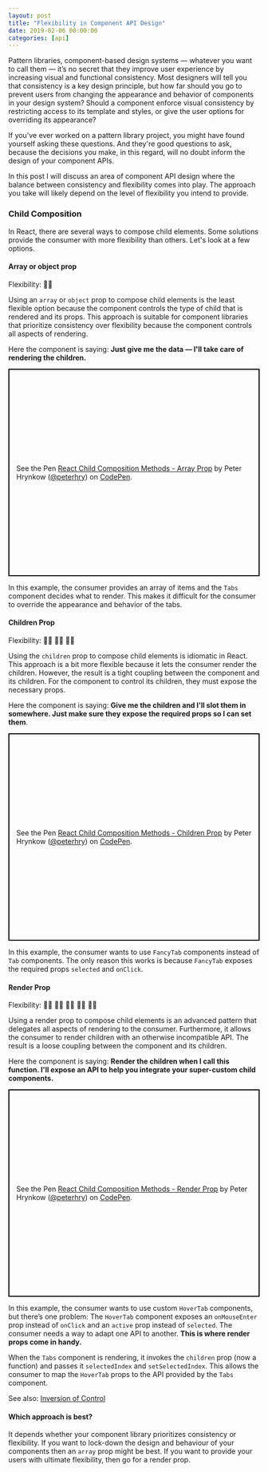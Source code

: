 ```yaml
---
layout: post
title: "Flexibility in Component API Design"
date: 2019-02-06 00:00:00
categories: [api]
---
```


Pattern libraries, component-based design systems — whatever you want to call them — it’s no secret that they improve user experience by increasing visual and functional consistency. Most designers will tell you that consistency is a key design principle, but how far should you go to prevent users from changing the appearance and behavior of components in your design system? Should a component enforce visual consistency by restricting access to its template and styles, or give the user options for overriding its appearance? <!--Is it the role of technology (your components) or people within your organization to enforce consistency?-->

If you’ve ever worked on a pattern library project, you might have found yourself asking these questions. And they're good questions to ask, because the decisions you make, in this regard, will no doubt inform the design of your component APIs.

In this post I will discuss an area of component API design where the balance between consistency and flexibility comes into play. The approach you take will likely depend on the level of flexibility you intend to provide.

### Child Composition

In React, there are several ways to compose child elements. Some solutions provide the consumer with more flexibility than others. Let's look at a few options.

#### Array or object prop

Flexibility: 🧘‍♂️

Using an `array` or `object` prop to compose child elements is the least flexible option because the component controls the type of child that is rendered and its props. This approach is suitable for component libraries that prioritize consistency over flexibility because the component controls all aspects of rendering.

Here the component is saying: **Just give me the data — I'll take care of rendering the children.**

<p
  class="codepen"
  data-height="416"
  data-theme-id="dark"
  data-default-tab="js"
  data-user="peterhry"
  data-slug-hash="ErbYLL"
  style="height: 416px; box-sizing: border-box; display: flex; align-items: center; justify-content: center; border: 2px solid black; margin: 1em 0; padding: 1em;"
  data-pen-title="React Child Composition Methods - Array Prop">
  <span>See the Pen <a href="https://codepen.io/peterhry/pen/ErbYLL/">
  React Child Composition Methods - Array Prop</a> by Peter Hrynkow (<a href="https://codepen.io/peterhry">@peterhry</a>)
  on <a href="https://codepen.io">CodePen</a>.</span>
</p>

In this example, the consumer provides an array of items and the `Tabs` component decides what to render. This makes it difficult for the consumer to override the appearance and behavior of the tabs.

#### Children Prop

Flexibility: 🧘‍♂️ 🧘‍♂️ 🧘‍♂️

Using the `children` prop to compose child elements is idiomatic in React. This approach is a bit more flexible because it lets the consumer render the children. However, the result is a tight coupling between the component and its children. For the component to control its children, they must expose the necessary props.

Here the component is saying: **Give me the children and I'll slot them in somewhere. Just make sure they expose the required props so I can set them**.

<p
  class="codepen"
  data-height="416"
  data-theme-id="dark"
  data-default-tab="js"
  data-user="peterhry"
  data-slug-hash="omowzK"
  style="height: 416px; box-sizing: border-box; display: flex; align-items: center; justify-content: center; border: 2px solid black; margin: 1em 0; padding: 1em;"
  data-pen-title="React Child Composition Methods - Children Prop">
  <span>See the Pen <a href="https://codepen.io/peterhry/pen/omowzK/">
  React Child Composition Methods - Children Prop</a> by Peter Hrynkow (<a href="https://codepen.io/peterhry">@peterhry</a>)
  on <a href="https://codepen.io">CodePen</a>.</span>
</p>

In this example, the consumer wants to use `FancyTab` components instead of `Tab` components. The only reason this works is because `FancyTab` exposes the required props `selected` and `onClick`.

#### Render Prop

Flexibility: 🧘‍♂️ 🧘‍♂️ 🧘‍♂️ 🧘‍♂️ 🧘‍♂️

Using a render prop to compose child elements is an advanced pattern that delegates all aspects of rendering to the consumer. Furthermore, it allows the consumer to render children with an otherwise incompatible API. The result is a loose coupling between the component and its children.

Here the component is saying: **Render the children when I call this function. I'll expose an API to help you integrate your super-custom child components.**

<p
  class="codepen"
  data-height="416"
  data-theme-id="dark"
  data-default-tab="js"
  data-user="peterhry"
  data-slug-hash="bzYRBW"
  style="height: 416px; box-sizing: border-box; display: flex; align-items: center; justify-content: center; border: 2px solid black; margin: 1em 0; padding: 1em;"
  data-pen-title="React Child Composition Methods - Render Prop">
  <span>See the Pen <a href="https://codepen.io/peterhry/pen/bzYRBW/">
  React Child Composition Methods - Render Prop</a> by Peter Hrynkow (<a href="https://codepen.io/peterhry">@peterhry</a>)
  on <a href="https://codepen.io">CodePen</a>.</span>
</p>

In this example, the consumer wants to use custom `HoverTab` components, but there’s one problem: The `HoverTab` component exposes an `onMouseEnter` prop instead of `onClick` and an `active` prop instead of `selected`. The consumer needs a way to adapt one API to another. **This is where render props come in handy.**

When the `Tabs` component is rendering, it invokes the `children` prop (now a function) and passes it `selectedIndex` and `setSelectedIndex`. This allows the consumer to map the `HoverTab` props to the API provided by the `Tabs` component.

See also: [Inversion of Control](https://en.wikipedia.org/wiki/Inversion_of_control#Examples)

#### Which approach is best?

It depends whether your component library prioritizes consistency or flexibility. If you want to lock-down the design and behaviour of your components then an `array` prop might be best. If you want to provide your users with ultimate flexibility, then go for a render prop.
